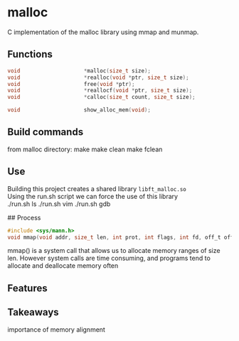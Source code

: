 # malloc
C implementation of the malloc library using mmap and munmap.  

## Functions
```c
void					*malloc(size_t size);
void					*realloc(void *ptr, size_t size);
void					free(void *ptr);
void					*reallocf(void *ptr, size_t size);
void					*calloc(size_t count, size_t size);

void					show_alloc_mem(void);
```

## Build commands
from malloc directory:
    make
    make clean
    make fclean

## Use
Building this project creates a shared library ```libft_malloc.so```  
Using the run.sh script we can force the use of this library  
    ./run.sh ls
    ./run.sh vim
    ./run.sh gdb

## Process
```c
#include <sys/mann.h>
void mmap(void addr, size_t len, int prot, int flags, int fd, off_t offset);
```

mmap() is a system call that allows us to allocate memory ranges of size len.
However system calls are time consuming, and programs tend to allocate and deallocate memory often

## Features

## Takeaways
importance of memory alignment
